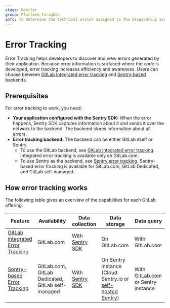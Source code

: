 ```yaml
---
stage: Monitor
group: Platform Insights
info: To determine the technical writer assigned to the Stage/Group associated with this page, see https://handbook.gitlab.com/handbook/product/ux/technical-writing/#assignments
---
```


# Error Tracking

Error Tracking helps developers to discover and view errors generated by their
application. Because error information is surfaced where the code is developed,
error tracking increases efficiency and awareness. Users can choose between
[GitLab Integrated error tracking](integrated_error_tracking.md) and
[Sentry-based](sentry_error_tracking.md) backends.

## Prerequisites

For error tracking to work, you need:

- **Your application configured with the Sentry SDK:** When the error happens, Sentry SDK captures information
  about it and sends it over the network to the backend. The backend stores information about all
  errors.
- **Error tracking backend:** The backend can be either GitLab itself or Sentry.
  - To use the GitLab backend, see [GitLab integrated error tracking](integrated_error_tracking.md).
    Integrated error tracking is available only on GitLab.com.
  - To use Sentry as the backend, see [Sentry error tracking](sentry_error_tracking.md).
    Sentry-based error tracking is available for GitLab.com, GitLab Dedicated, and GitLab self-managed.

## How error tracking works

The following table gives an overview of the capabilities for each GitLab offering:

| Feature | Availability | Data collection | Data storage | Data query |
| ----------- | ----------- | ----------- | ----------- | ----------- |
| [GitLab integrated Error Tracking](integrated_error_tracking.md) | GitLab.com | With [Sentry SDK](https://github.com/getsentry/sentry?tab=readme-ov-file#official-sentry-sdks) | On GitLab.com | With GitLab.com |
| [Sentry-based Error Tracking](sentry_error_tracking.md) | GitLab.com, GitLab Dedicated, GitLab self-managed | With [Sentry SDK](https://github.com/getsentry/sentry?tab=readme-ov-file#official-sentry-sdks) | On Sentry instance (Cloud Sentry.io or [self-hosted Sentry](https://develop.sentry.dev/self-hosted/)) | With GitLab.com or Sentry instance |
